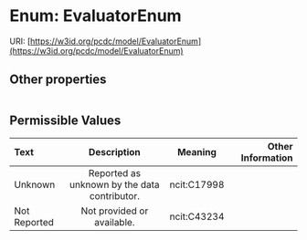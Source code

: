 
# Enum: EvaluatorEnum




URI: [https://w3id.org/pcdc/model/EvaluatorEnum](https://w3id.org/pcdc/model/EvaluatorEnum)


## Other properties

|  |  |  |
| --- | --- | --- |

## Permissible Values

| Text | Description | Meaning | Other Information |
| :--- | :---: | :---: | ---: |
| Unknown | Reported as unknown by the data contributor. | ncit:C17998 |  |
| Not Reported | Not provided or available. | ncit:C43234 |  |

